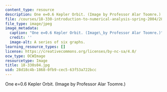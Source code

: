 ```yaml
---
content_type: resource
description: One e=0.6 Kepler Orbit. (Image by Professor Alar Toomre.)
file: /courses/18-330-introduction-to-numerical-analysis-spring-2004/28d18c4b18680fb9cec563f53a722bcc_18-330s04.jpg
file_type: image/jpeg
image_metadata:
  caption: "One e=0.6 Kepler Orbit. (Image\_by Professor Alar Toomre.)"
  credit: ''
  image-alt: A series of six graphs.
learning_resource_types: []
license: https://creativecommons.org/licenses/by-nc-sa/4.0/
ocw_type: OCWImage
resourcetype: Image
title: 18-330s04.jpg
uid: 28d18c4b-1868-0fb9-cec5-63f53a722bcc
---
```

One e=0.6 Kepler Orbit. (Image by Professor Alar Toomre.)